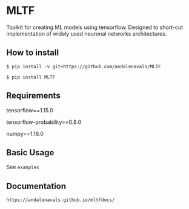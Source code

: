 # MLTF
Toolkit for creating ML models using tensorflow. Designed to short-cut implementation of widely used neuronal networks architectures.

## How to install 
`$ pip install -v git+https://github.com/andalenavals/MLTF`

`$ pip install MLTF`

## Requirements
 tensorflow==1.15.0
 
 tensorflow-probability==0.8.0
 
 numpy==1.18.0


## Basic Usage

See `examples`

## Documentation
`https://andalenavals.github.io/mltfdocs/`
